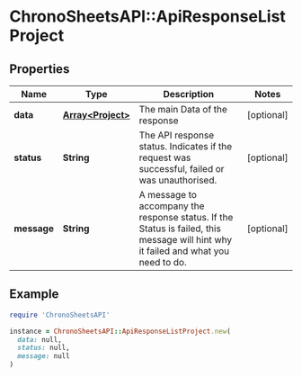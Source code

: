 # ChronoSheetsAPI::ApiResponseListProject

## Properties

| Name | Type | Description | Notes |
| ---- | ---- | ----------- | ----- |
| **data** | [**Array&lt;Project&gt;**](Project.md) | The main Data of the response | [optional] |
| **status** | **String** | The API response status. Indicates if the request was successful, failed or was unauthorised. | [optional] |
| **message** | **String** | A message to accompany the response status.  If the Status is failed, this message will hint why it failed and what you need to do. | [optional] |

## Example

```ruby
require 'ChronoSheetsAPI'

instance = ChronoSheetsAPI::ApiResponseListProject.new(
  data: null,
  status: null,
  message: null
)
```

